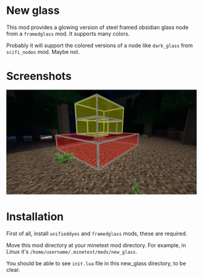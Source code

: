 # New glass

This mod provides a glowing version of steel framed obsidian glass node from
a ``framedglass`` mod. It supports many colors.

Probably it will support the colored versions of a node like ``dark_glass`` from
``scifi_nodes`` mod. Maybe not.

Screenshots
===========

![](doc/screenshot.png)

Installation
============

First of all, install ``unifieddyes`` and ``framedglass`` mods,
these are required.

Move this mod directory at your minetest mod directory.
For example, in Linux it's ``/home/username/.minetest/mods/new_glass``.

You should be able to see ``init.lua`` file in this new_glass directory,
to be clear.
